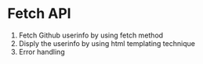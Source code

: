 # Fetch API
1. Fetch Github userinfo by using fetch method
2. Disply the userinfo by using html templating technique
3. Error handling

